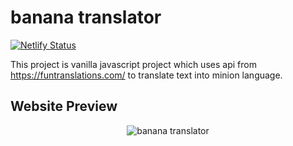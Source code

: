 # banana translator

[![Netlify Status](https://api.netlify.com/api/v1/badges/84218441-f2a5-4b53-9082-beea76d82def/deploy-status)](https://app.netlify.com/sites/banana-trans/deploys)

This project is vanilla javascript project which uses api from https://funtranslations.com/ to translate text into minion language.


## Website Preview

<p align="center">
        <img src="https://i.imgur.com/uIQyhtX.png" title="banana translator">
</p>

